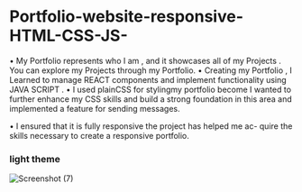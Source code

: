 # Portfolio-website-responsive-HTML-CSS-JS-



 • My Portfolio represents who I am , and it showcases all of my
Projects . You can explore my Projects through my Portfolio.
• Creating my Portfolio , I Learned to manage REACT components
and implement functionality using JAVA SCRIPT .
• I used plainCSS for stylingmy portfolio become I wanted to further
enhance my CSS skills and build a strong foundation in this area
and implemented a feature for sending messages.

• I ensured that it is fully responsive the project has helped me ac-
quire the skills necessary to create a responsive portfolio.




<h3>light theme </h3>

![Screenshot (7)](https://github.com/DeveloperGayu/portfolio-website---responsive-using-HTML-CSS-JS/assets/160575044/26e6ad5b-e35e-4897-a406-5b1a5cfe68de)



